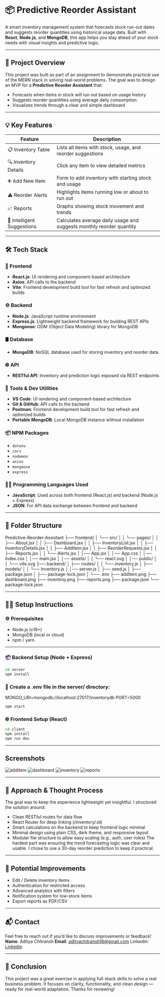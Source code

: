 # 📦 Predictive Reorder Assistant

A smart inventory management system that forecasts stock run-out dates and suggests reorder quantities using historical usage data. Built with **React**, **Node.js**, and **MongoDB**, this app helps you stay ahead of your stock needs with visual insights and predictive logic.

---

## 🚀 Project Overview

This project was built as part of an assignment to demonstrate practical use of the MERN stack in solving real-world problems. The goal was to design an MVP for a **Predictive Reorder Assistant** that:

- Forecasts when items in stock will run out based on usage history
- Suggests reorder quantities using average daily consumption
- Visualizes trends through a clear and simple dashboard

---

## 💡 Key Features

| Feature | Description |
|--------|-------------|
| 📋 Inventory Table | Lists all items with stock, usage, and reorder suggestions |
| 🔍 Inventory Details | Click any item to view detailed metrics |
| ➕ Add New Item | Form to add inventory with starting stock and usage |
| ⚠️ Reorder Alerts | Highlights items running low or about to run out |
| 📈 Reports | Graphs showing stock movement and trends |
| 🧠 Intelligent Suggestions | Calculates average daily usage and suggests monthly reorder quantity |

---

## 🛠️ Tech Stack

### 🧩 Frontend
- **React.js**: UI rendering and component-based architecture
- **Axios**: API calls to the backend
- **Vite**: Frontend development build tool for fast refresh and optimized builds

### ⚙️ Backend
- **Node.js**: JavaScript runtime environment
- **Express.js**: Lightweight backend framework for building REST APIs
- **Mongoose**: ODM (Object Data Modeling) library for MongoDB

### 🛢 Database
- **MongoDB**: NoSQL database used for storing inventory and reorder data

### 🌐 API
- **RESTful API**: Inventory and prediction logic exposed via REST endpoints

### 🔧 Tools & Dev Utilities
- **VS Code**: UI rendering and component-based architecture
- **Git & GitHub**: API calls to the backend
- **Postman**: Frontend development build tool for fast refresh and optimized builds
- **Portable MongoDB**: Local MongoDB instance without installation

### 📦 NPM Packages
- `dotenv`
- `cors`
- `nodemon`
- `axios`
- `mongoose`
- `express`

### 🧑‍💻 Programming Languages Used
- **JavaScript**: Used across both frontend (React.js) and backend (Node.js + Express)
- **JSON**: For API data exchange between frontend and backend

---

## 📂 Folder Structure

Predictive-Reorder-Assistant
├── frontend/
│   └── src/
│   │  └── pages/
│   │   ├── About.jsx
│   │   ├── Dashboard.jsx
│   │   ├── InventoryList.jsx
│   │   ├── InventoryDetails.jsx
│   │   ├── AddItem.jsx
│   │   ├── ReorderRequests.jsx
│   │    ├── Reports.jsx
│   │   └── Alerts.jsx
│   │── App.jsx
│   │── App.css
│   │── index.css
│   │── main.jsx
│   │── assets/
│   │   └── react.svg
│   │── public/
│   │   └── vite.svg
├── backend/
│   ├── routes/
│   │ └── inventory.js
│   ├── models/
│   │ └── Inventory.js
│   │── server.js
│   ├── seed.js
│   ├── package.json
│   ├── package-lock.json
│   └── .env
├── additem.png
├── dashboard.png
├── inventroy.png
├── reports.png
├── package.json
└── package-lock.json


---

## 🧑‍💻 Setup Instructions

### ⚙️ Prerequisites
- Node.js (v16+)
- MongoDB (local or cloud)
- npm / yarn

---

### 📦 Backend Setup (Node + Express)

```bash
cd server
npm install
```

### 📝 Create a .env file in the server/ directory:
MONGO_URI=mongodb://localhost:27017/inventorydb
PORT=5000

```bash
npm start
```

### 🌐 Frontend Setup (React)

```bash
cd client
npm install
npm run dev
```

---

## Screenshots

![additem](additem.png)
![dashboard](dashboard.png)
![inventory](inventory.png)
![reports](reports.png)

---

## 🧠 Approach & Thought Process

The goal was to keep the experience lightweight yet insightful. I structured the solution around:
- Clean RESTful routes for data flow
- React Router for deep linking (/inventory/:id)
- Smart calculations on the backend to keep frontend logic minimal
- Minimal design using plain CSS, dark theme, and responsive layout
- Modular file structure to allow easy scaling (e.g., auth, user roles)
The hardest part was ensuring the trend forecasting logic was clear and usable. I chose to use a 30-day reorder prediction to keep it practical.

---

## 🔮 Potential Improvements

- Edit / Delete inventory items
- Authentication for restricted access
- Advanced analytics with filters
- Notification system for low-stock items
- Export reports as PDF/CSV

---

## 📬 Contact
Feel free to reach out if you’d like to discuss improvements or feedback!
**Name**: Aditya Chitransh
**Email**: adityachitransh18@gmail.com
LinkedIn: [Linkedin](https://www.linkedin.com/in/aditya-chitransh-213583275/)

---

## 🏁 Conclusion

This project was a great exercise in applying full-stack skills to solve a real business problem. It focuses on clarity, functionality, and clean design — ready for real-world adaptation.
Thanks for reviewing!
